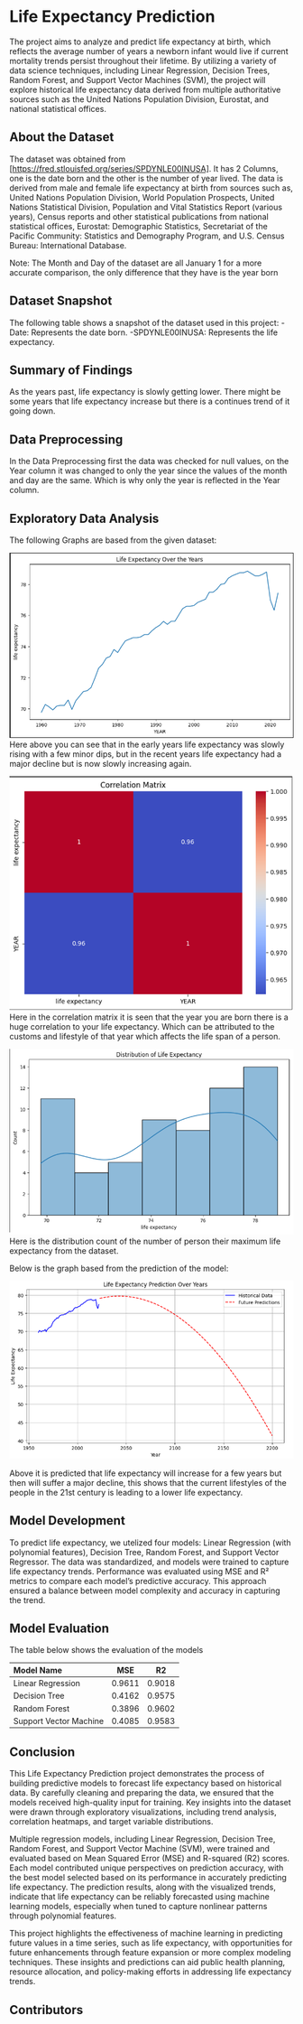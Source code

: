 # Life Expectancy Prediction

The project aims to analyze and predict life expectancy at birth, which reflects the average number of years a newborn infant would live if current mortality trends persist throughout their lifetime. By utilizing a variety of data science techniques, including Linear Regression, Decision Trees, Random Forest, and Support Vector Machines (SVM), the project will explore historical life expectancy data derived from multiple authoritative sources such as the United Nations Population Division, Eurostat, and national statistical offices.

## About the Dataset
The dataset was obtained from [https://fred.stlouisfed.org/series/SPDYNLE00INUSA]. It has 2 Columns, one is the date born and the other is the number of year lived. The data is derived from male and female life expectancy at birth from sources such as, United Nations Population Division, World Population Prospects, United Nations Statistical Division, Population and Vital Statistics Report (various years), Census reports and other statistical publications from national statistical offices, Eurostat: Demographic Statistics, Secretariat of the Pacific Community: Statistics and Demography Program, and U.S. Census Bureau: International Database.

Note: The Month and Day of the dataset are all January 1 for a more accurate comparison, the only difference that they have is the year born

## Dataset Snapshot
The following table shows a snapshot of the dataset used in this project:
 -Date: Represents the date born.
 -SPDYNLE00INUSA: Represents the life expectancy.

## Summary of Findings
As the years past, life expectancy is slowly getting lower. There might be some years that life expectancy increase but there is a continues trend of it going down.

## Data Preprocessing
In the Data Preprocessing first the data was checked for null values, on the Year column it was changed to only the year since the values of the month and day are the same. Which is why only the year is reflected in the Year column.

## Exploratory Data Analysis
The following Graphs are based from the given dataset:

![alt text](assets/graph.png)
Here above you can see that in the early years life expectancy was slowly rising with a few minor dips, but in the recent years life expectancy had a major decline but is now slowly increasing again.

![alt text](assets/Matrix.png)
Here in the correlation matrix it is seen that the year you are born there is a huge correlation to your life expectancy. Which can be attributed to the customs and lifestyle of that year which affects the life span of a person.

![alt text](assets/Distribution.png)
Here is the distribution count of the number of person their maximum life expectancy from the dataset.

Below is the graph based from the prediction of the model:

![alt text](assets/Prediction.png)

Above it is predicted that life expectancy will increase for a few years but then will suffer a major decline, this shows that the current lifestyles of the people in the 21st century is leading to a lower life expectancy.

## Model Development
To predict life expectancy, we utelized four models: Linear Regression (with polynomial features), Decision Tree, Random Forest, and Support Vector Regressor. The data was standardized, and models were trained to capture life expectancy trends. Performance was evaluated using MSE and R² metrics to compare each model’s predictive accuracy. This approach ensured a balance between model complexity and accuracy in capturing the trend.

## Model Evaluation
The table below shows the evaluation of the models

| Model Name            |   MSE  |   R2   |
| :-------------------- | -------|--------|
| Linear Regression     | 0.9611 | 0.9018 |  
| Decision Tree         | 0.4162 | 0.9575 |
| Random Forest         | 0.3896 | 0.9602 |
| Support Vector Machine| 0.4085 | 0.9583 |

## Conclusion
This Life Expectancy Prediction project demonstrates the process of building predictive models to forecast life expectancy based on historical data. By carefully cleaning and preparing the data, we ensured that the models received high-quality input for training. Key insights into the dataset were drawn through exploratory visualizations, including trend analysis, correlation heatmaps, and target variable distributions. 

Multiple regression models, including Linear Regression, Decision Tree, Random Forest, and Support Vector Machine (SVM), were trained and evaluated based on Mean Squared Error (MSE) and R-squared (R2) scores. Each model contributed unique perspectives on prediction accuracy, with the best model selected based on its performance in accurately predicting life expectancy. The prediction results, along with the visualized trends, indicate that life expectancy can be reliably forecasted using machine learning models, especially when tuned to capture nonlinear patterns through polynomial features.

This project highlights the effectiveness of machine learning in predicting future values in a time series, such as life expectancy, with opportunities for future enhancements through feature expansion or more complex modeling techniques. These insights and predictions can aid public health planning, resource allocation, and policy-making efforts in addressing life expectancy trends.

## Contributors